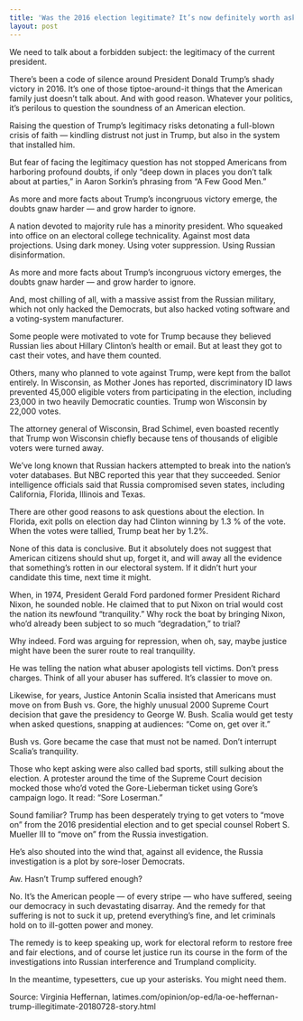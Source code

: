 ```yaml
---
title: 'Was the 2016 election legitimate? It’s now definitely worth asking the question'
layout: post
---
```


We need to talk about a forbidden subject: the legitimacy of the current president.

There’s been a code of silence around President Donald Trump’s shady victory in 2016. It’s one of those tiptoe-around-it things that the American family just doesn’t talk about. And with good reason. Whatever your politics, it’s perilous to question the soundness of an American election.

Raising the question of Trump’s legitimacy risks detonating a full-blown crisis of faith — kindling distrust not just in Trump, but also in the system that installed him.

But fear of facing the legitimacy question has not stopped Americans from harboring profound doubts, if only “deep down in places you don’t talk about at parties,” in Aaron Sorkin’s phrasing from “A Few Good Men.”

As more and more facts about Trump’s incongruous victory emerge, the doubts gnaw harder — and grow harder to ignore.

A nation devoted to majority rule has a minority president. Who squeaked into office on an electoral college technicality. Against most data projections. Using dark money. Using voter suppression. Using Russian disinformation.

As more and more facts about Trump’s incongruous victory emerges, the doubts gnaw harder — and grow harder to ignore.

And, most chilling of all, with a massive assist from the Russian military, which not only hacked the Democrats, but also hacked voting software and a voting-system manufacturer.

Some people were motivated to vote for Trump because they believed Russian lies about Hillary Clinton’s health or email. But at least they got to cast their votes, and have them counted.

Others, many who planned to vote against Trump, were kept from the ballot entirely. In Wisconsin, as Mother Jones has reported, discriminatory ID laws prevented 45,000 eligible voters from participating in the election, including 23,000 in two heavily Democratic counties. Trump won Wisconsin by 22,000 votes.

The attorney general of Wisconsin, Brad Schimel, even boasted recently that Trump won Wisconsin chiefly because tens of thousands of eligible voters were turned away.

We’ve long known that Russian hackers attempted to break into the nation’s voter databases. But NBC reported this year that they succeeded. Senior intelligence officials said that Russia compromised seven states, including California, Florida, Illinois and Texas.

There are other good reasons to ask questions about the election. In Florida, exit polls on election day had Clinton winning by 1.3 % of the vote. When the votes were tallied, Trump beat her by 1.2%.

None of this data is conclusive. But it absolutely does not suggest that American citizens should shut up, forget it, and will away all the evidence that something’s rotten in our electoral system. If it didn’t hurt your candidate this time, next time it might.

When, in 1974, President Gerald Ford pardoned former President Richard Nixon, he sounded noble. He claimed that to put Nixon on trial would cost the nation its newfound “tranquility.” Why rock the boat by bringing Nixon, who’d already been subject to so much “degradation,” to trial?

Why indeed. Ford was arguing for repression, when oh, say, maybe justice might have been the surer route to real tranquility.

He was telling the nation what abuser apologists tell victims. Don’t press charges. Think of all your abuser has suffered. It’s classier to move on.

Likewise, for years, Justice Antonin Scalia insisted that Americans must move on from Bush vs. Gore, the highly unusual 2000 Supreme Court decision that gave the presidency to George W. Bush. Scalia would get testy when asked questions, snapping at audiences: “Come on, get over it.”

Bush vs. Gore became the case that must not be named. Don’t interrupt Scalia’s tranquility.

Those who kept asking were also called bad sports, still sulking about the election. A protester around the time of the Supreme Court decision mocked those who’d voted the Gore-Lieberman ticket using Gore’s campaign logo. It read: “Sore Loserman.”

Sound familiar? Trump has been desperately trying to get voters to “move on” from the 2016 presidential election and to get special counsel Robert S. Mueller III to “move on” from the Russia investigation.

He’s also shouted into the wind that, against all evidence, the Russia investigation is a plot by sore-loser Democrats.

Aw. Hasn’t Trump suffered enough?

No. It’s the American people — of every stripe — who have suffered, seeing our democracy in such devastating disarray. And the remedy for that suffering is not to suck it up, pretend everything’s fine, and let criminals hold on to ill-gotten power and money.

The remedy is to keep speaking up, work for electoral reform to restore free and fair elections, and of course let justice run its course in the form of the investigations into Russian interference and Trumpland complicity.

In the meantime, typesetters, cue up your asterisks. You might need them.

Source: Virginia Heffernan, latimes.com/opinion/op-ed/la-oe-heffernan-trump-illegitimate-20180728-story.html